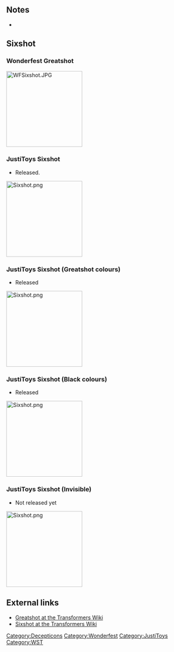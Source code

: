 Notes
-----

-

Sixshot
-------

### Wonderfest Greatshot

<img src="WFSixshot.JPG" title="fig:WFSixshot.JPG" alt="WFSixshot.JPG" width="200" />

### JustiToys Sixshot

-   Released.

<img src="Sixshot.png" title="fig:Sixshot.png" alt="Sixshot.png" width="200" />

### JustiToys Sixshot (Greatshot colours)

-   Released

<img src="Sixshot.png" title="fig:Sixshot.png" alt="Sixshot.png" width="200" />

### JustiToys Sixshot (Black colours)

-   Released

<img src="Sixshot.png" title="fig:Sixshot.png" alt="Sixshot.png" width="200" />

### JustiToys Sixshot (Invisible)

-   Not released yet

<img src="Sixshot.png" title="fig:Sixshot.png" alt="Sixshot.png" width="200" />

External links
--------------

-   [Greatshot at the Transformers Wiki](http://tfwiki.net/wiki/Greatshot)
-   [Sixshot at the Transformers Wiki](http://tfwiki.net/wiki/Sixshot)

<Category:Decepticons> <Category:Wonderfest> <Category:JustiToys> <Category:WST>